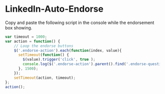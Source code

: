 LinkedIn-Auto-Endorse
=====================

Copy and paste the following script in the console while the endorsement box showing.

```javascript
var timeout = 1000;
var action = function() {
    // Loop the endorse buttons
    $('.endorse-action').each(function(index, value){
      setTimeout(function() {
        $(value).trigger('click', true );
        console.log($('.endorse-action').parent().find('.endorse-question strong:eq(0)').html() + ' knows ' + $('.endorse-action').parent().find('.endorse-question strong:eq(1)').html());
      }, 1500);
    });
    setTimeout(action, timeout);
};
action();
```
